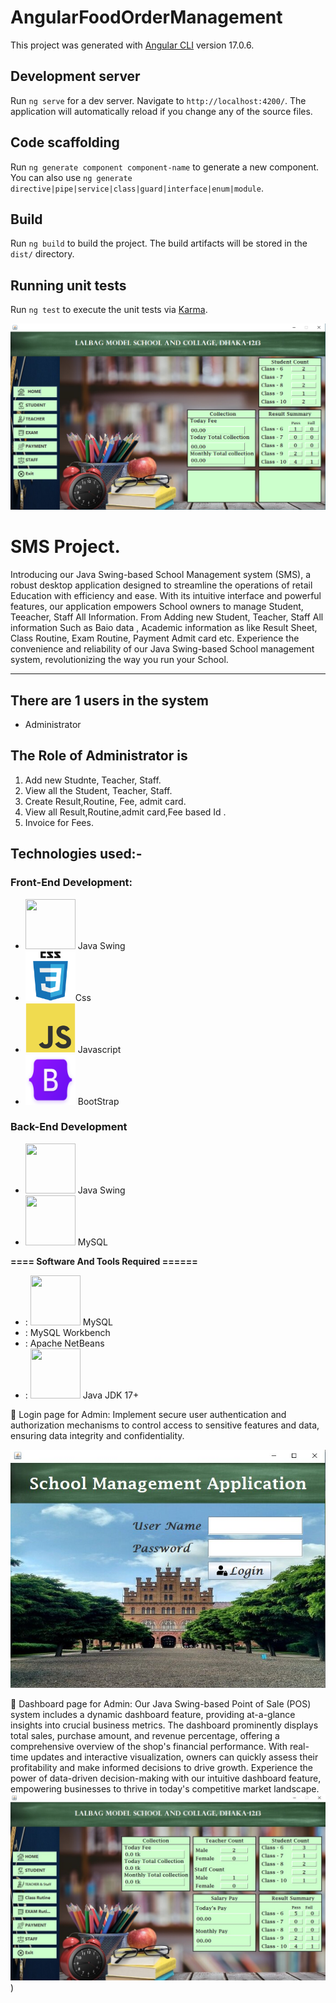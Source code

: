 # AngularFoodOrderManagement

This project was generated with [Angular CLI](https://github.com/angular/angular-cli) version 17.0.6.

## Development server

Run `ng serve` for a dev server. Navigate to `http://localhost:4200/`. The application will automatically reload if you change any of the source files.

## Code scaffolding

Run `ng generate component component-name` to generate a new component. You can also use `ng generate directive|pipe|service|class|guard|interface|enum|module`.

## Build

Run `ng build` to build the project. The build artifacts will be stored in the `dist/` directory.

## Running unit tests

Run `ng test` to execute the unit tests via [Karma](https://karma-runner.github.io).

<img src="https://github.com/MDFAYSALHOSSAIN019/School_Management_System-Swing-/blob/main/Sweing%20project%20sereenshot-20240320T162315Z-001/Sweing%20project%20sereenshot/1.png
">
# SMS Project.
Introducing our Java Swing-based School Management system (SMS), a robust desktop application designed to streamline the operations of retail Education with efficiency and ease. With its intuitive interface and powerful features, our application empowers School owners to manage Student, Teeacher, Staff All Information. From Adding new Student, Teacher, Staff All information Such as Baio data , Academic information as like Result Sheet, Class Routine, Exam Routine, Payment Admit card etc. Experience the convenience and reliability of our Java Swing-based School management system, revolutionizing the way you run your School.
-----------------   ---------------------------------------------
## There are 1 users in the system

- Administrator

## The Role of Administrator is
1. Add new Studnte, Teacher, Staff.
2. View all the Student, Teacher, Staff.
3. Create Result,Routine, Fee, admit card.
4. View all Result,Routine,admit card,Fee based Id .
5. Invoice for Fees.


## Technologies used:-
### Front-End Development:
-  [<img src="Screenshot/Swing.png" width="80" height="80">](https://docs.oracle.com/javase/tutorial/uiswing/) Java Swing
-  [<img src="https://github.com/fatemazohor/fatemazohor/blob/main/svg/css3.svg" width="80" height="80">](https://github.com/fatemazohor)Css
-  [<img src="https://github.com/fatemazohor/fatemazohor/blob/main/svg/javascript.svg" width="80" height="80">](https://github.com/fatemazohor) Javascript
- [<img src="https://github.com/fatemazohor/fatemazohor/blob/main/svg/bootstrap-logo-shadow.png" width="80" height="80">](https://github.com/fatemazohor) BootStrap
### Back-End Development
-  [<img src="Screenshot/Swing.png" width="80" height="80">](https://github.com/fatemazohor) Java Swing
-  [<img src="Screenshot/mysql.png" width="80" height="80">](https://github.com/fatemazohor) MySQL

**==== Software And Tools Required ======**
- :  [<img src="Screenshot/mysql.png" width="80" height="80">](https://github.com/fatemazohor) MySQL
- :  MySQL Workbench
- :  Apache NetBeans
- :  [<img src="Screenshot/Java.png" width="80" height="80">](https://www.java.com/en/download/help/whatis_java.html) Java JDK 17+
  
:pushpin: Login page for Admin:
Implement secure user authentication and authorization mechanisms to control access to sensitive features and data, ensuring data integrity and confidentiality.

![ Login page](https://github.com/MDFAYSALHOSSAIN019/School_Management_System-Swing-/blob/main/Sweing%20project%20sereenshot-20240320T162315Z-001/ScreenShortAll%20SMS%20Swing/log.jpg?raw=true)

:pushpin: Dashboard page for Admin:
Our Java Swing-based Point of Sale (POS) system includes a dynamic dashboard feature, providing at-a-glance insights into crucial business metrics. The dashboard prominently displays total sales, purchase amount, and revenue percentage, offering a comprehensive overview of the shop's financial performance. With real-time updates and interactive visualization, owners can quickly assess their profitability and make informed decisions to drive growth. Experience the power of data-driven decision-making with our intuitive dashboard feature, empowering businesses to thrive in today's competitive market landscape.
![ Home page](https://github.com/MDFAYSALHOSSAIN019/School_Management_System-Swing-/blob/main/Sweing%20project%20sereenshot-20240320T162315Z-001/ScreenShortAll%20SMS%20Swing/dashbord.jpg?raw=true))
